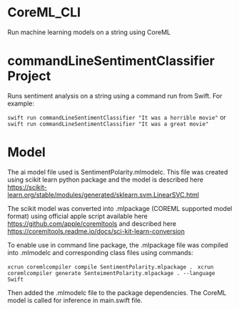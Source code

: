 # CoreML_CLI
Run machine learning models on a string using CoreML

# commandLineSentimentClassifier Project
Runs sentiment analysis on a string using a command run from Swift. For example:

`swift run commandLineSentimentClassifier "It was a horrible movie"`
or
`swift run commandLineSentimentClassifier "It was a great movie"`

# Model
The ai model file used is SentimentPolarity.mlmodelc. This file was created using scikit learn python package and the model is described here https://scikit-learn.org/stable/modules/generated/sklearn.svm.LinearSVC.html

The scikit model was converted into .mlpackage (COREML supported model format) using official apple script available here https://github.com/apple/coremltools and described here https://coremltools.readme.io/docs/sci-kit-learn-conversion

To enable use in command line package, the .mlpackage file was compiled into .mlmodelc and corresponding class files using commands:

`xcrun coremlcompiler compile SentimentPolarity.mlpackage . `
`xcrun coremlcompiler generate SenteimentPolarity.mlpackage . --language Swift`

Then added the .mlmodelc file to the package dependencies. The CoreML model is called for inference in main.swift file.
